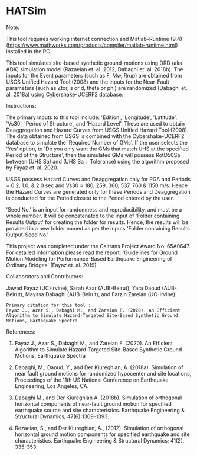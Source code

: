 # HATSim


Note:

This tool requires working internet connection and Matlab-Runtime (9.4) (https://www.mathworks.com/products/compiler/matlab-runtime.html) installed in the PC.



This tool simulates site-based synthetic ground-motions using DRD (aka ADK) simulation model (Razaeian et. al. 2012,  Dabaghi et. al. 2018b). The inputs for the Event parameters (such as F, Mw, Rrup) are obtained from USGS Unified Hazard Tool (2008) and the inputs for the Near-Fault parameters (such as Ztor, s or d, theta or phi) are randomized (Dabaghi et. al. 2018a) using Cybershake-UCERF2 database.



Instructions:

The primary inputs to this tool include: 'Edition', 'Longitude', 'Latitude', 'Vs30', 'Period of Structure', and 'Hazard Level'. These are used to obtain Deaggregation and Hazard Curves from USGS Unified Hazard Tool (2008). The data obtained from USGS is combined with the Cybershake-UCERF2 database to simulate the 'Required Number of GMs'. If the user selects the 'Yes' option, to 'Do you only want the GMs that match UHS at the specified Period of the Structure', then the simulated GMs will possess RotD50Sa between (UHS Sa) and (UHS Sa + Tolerance) using the algorithm proposed by Fayaz et. al. 2020.

USGS possess Hazard Curves and Deaggregation only for PGA and Periods = 0.2, 1.0, & 2.0 sec and Vs30 = 180, 259, 360, 537, 760 & 1150 m/s. Hence the Hazard Curves are generated only for these Periods and Deaggregation is conducted for the Period closest to the Period entered by the user.

'Seed No.' is an input for randomness and reproducibility, and must be a whole number. It will be concatenated to the input of 'Folder containing Results Output' for creating the folder for results. Hence, the results will be provided in a new folder named as per the inputs 'Folder containing Results Output-Seed No.'

This project was completed under the Caltrans Project Award No. 65A0647. For detailed information please read the report: 'Guidelines for Ground Motion Modeling for Performance-Based Earthquake Engineering of Ordinary Bridges' (Fayaz et. al. 2019).



Collaborators and Contributors:

Jawad Fayaz (UC-Irvine), Sarah Azar (AUB-Beirut), Yara Daoud (AUB-Beirut), Mayssa Dabaghi (AUB-Beirut), and Farzin Zareian (UC-Irvine).


    Primary citation for this tool :    
    Fayaz J., Azar S., Dabaghi M., and Zareian F. (2020). An Efficient Algorithm to Simulate Hazard-Targeted Site-Based Synthetic Ground Motions, Earthquake Spectra



References:

1) Fayaz J., Azar S., Dabaghi M., and Zareian F. (2020). An Efficient Algorithm to Simulate Hazard-Targeted Site-Based Synthetic Ground Motions, Earthquake Spectra

2) Dabaghi, M., Daoud, Y., and Der Kiureghian, A. (2018a). Simulation of near fault ground motions for randomized hypocenter and site locations, Proceedings of the 11th US National Conference on Earthquake Engineering, Los Angeles, CA.

3) Dabaghi M., and Der Kiureghian A. (2018b). Simulation of orthogonal horizontal components of near‐fault ground motion for specified earthquake source and site characteristics. Earthquake Engineering & Structural Dynamics; 47(6):1369-1393.

4) Rezaeian, S., and Der Kiureghian, A., (2012). Simulation of orthogonal horizontal ground motion components for specified earthquake and site characteristics. Earthquake Engineering & Structural Dynamics; 41(2), 335-353.
